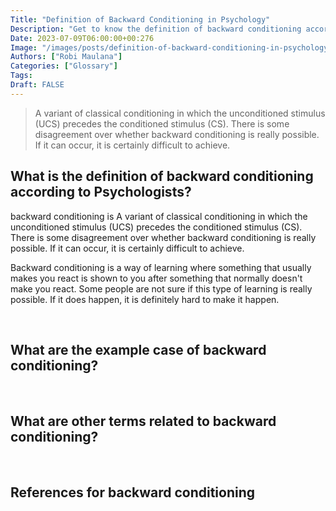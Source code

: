 ```yaml
---
Title: "Definition of Backward Conditioning in Psychology"
Description: "Get to know the definition of backward conditioning according to psychologists."
Date: 2023-07-09T06:00:00+00:276
Image: "/images/posts/definition-of-backward-conditioning-in-psychology.jpg"
Authors: ["Robi Maulana"]
Categories: ["Glossary"]
Tags: 
Draft: FALSE
---
```





> A variant of classical conditioning in which the unconditioned stimulus (UCS) precedes the conditioned stimulus (CS). There is some disagreement over whether backward conditioning is really possible. If it can occur, it is certainly difficult to achieve.

## What is the definition of backward conditioning according to Psychologists?

backward conditioning is A variant of classical conditioning in which the unconditioned stimulus (UCS) precedes the conditioned stimulus (CS). There is some disagreement over whether backward conditioning is really possible. If it can occur, it is certainly difficult to achieve.

Backward conditioning is a way of learning where something that usually makes you react is shown to you after something that normally doesn't make you react. Some people are not sure if this type of learning is really possible. If it does happen, it is definitely hard to make it happen.

 

## What are the example case of backward conditioning?

 

## What are other terms related to backward conditioning?

 

## References for backward conditioning
